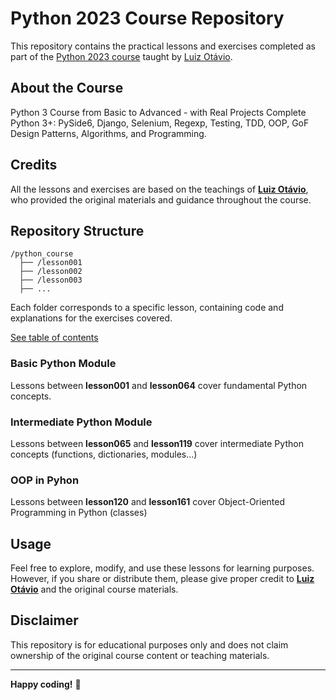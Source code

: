 # Python 2023 Course Repository

This repository contains the practical lessons and exercises completed as part of the [Python 2023 course](https://www.udemy.com/course/python-3-do-zero-ao-avancado/) taught by [Luiz Otávio](https://github.com/luizomf).

## About the Course

Python 3 Course from Basic to Advanced - with Real Projects
Complete Python 3+: PySide6, Django, Selenium, Regexp, Testing, TDD, OOP, GoF Design Patterns, Algorithms, and Programming.

## Credits

All the lessons and exercises are based on the teachings of **[Luiz Otávio](https://github.com/luizomf)**, who provided the original materials and guidance throughout the course.

## Repository Structure

```
/python_course
  ├── /lesson001
  ├── /lesson002
  ├── /lesson003
  ├── ...
```

Each folder corresponds to a specific lesson, containing code and explanations for the exercises covered.

[See table of contents](https://github.com/douglasyabuki/python_course/wiki/Directory-Structure)

### Basic Python Module
Lessons between **lesson001** and **lesson064** cover fundamental Python concepts.

### Intermediate Python Module
Lessons between **lesson065** and **lesson119** cover intermediate Python concepts (functions, dictionaries, modules...)

### OOP in Pyhon
Lessons between **lesson120** and **lesson161** cover Object-Oriented Programming in Python (classes)

## Usage

Feel free to explore, modify, and use these lessons for learning purposes. However, if you share or distribute them, please give proper credit to **[Luiz Otávio](https://github.com/luizomf)** and the original course materials.

## Disclaimer

This repository is for educational purposes only and does not claim ownership of the original course content or teaching materials.

---

**Happy coding!** 🚀

